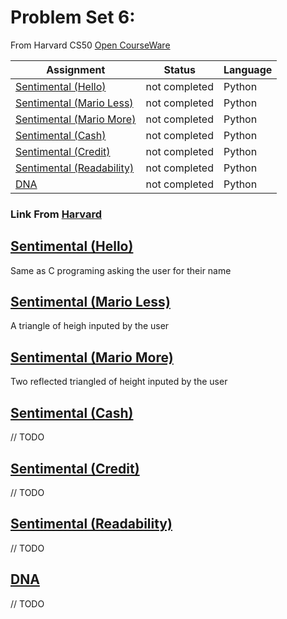 # Problem Set 6:
From Harvard CS50 [Open CourseWare](https://cs50.harvard.edu/x/2021/)


| Assignment                   |    Status     |     Language    |
| ---------------------------- | ------------- | --------------- |
| [Sentimental (Hello)](https://cs50.harvard.edu/x/2021/psets/6/hello/)                | not completed |     Python       | 
| [Sentimental (Mario Less)](https://cs50.harvard.edu/x/2021/psets/6/mario/less/)                | not completed |     Python       |         
| [Sentimental (Mario More)](https://cs50.harvard.edu/x/2021/psets/6/mario/more/)                | not completed |      Python       |
| [Sentimental (Cash)](https://cs50.harvard.edu/x/2021/psets/6/cash/)                | not completed |     Python       | 
| [Sentimental (Credit)](https://cs50.harvard.edu/x/2021/psets/6/credit/)                | not completed |     Python       |         
| [Sentimental (Readability)](https://cs50.harvard.edu/x/2021/psets/6/readability/)                | not completed |      Python       |
| [DNA](https://cs50.harvard.edu/x/2021/psets/6/dna/)                | not completed |     Python       |



### Link From [Harvard](https://cs50.harvard.edu/college/2020/fall/psets/)

## [Sentimental (Hello)](https://cs50.harvard.edu/x/2021/psets/6/hello/)
Same as C programing asking the user for their name
## [Sentimental (Mario Less)](https://cs50.harvard.edu/x/2021/psets/6/mario/less/)
A triangle of heigh inputed by the user
## [Sentimental (Mario More)](https://cs50.harvard.edu/x/2021/psets/6/mario/more/)
Two reflected triangled of height inputed by the user
## [Sentimental (Cash)](https://cs50.harvard.edu/x/2021/psets/6/cash/)
// TODO
## [Sentimental (Credit)](https://cs50.harvard.edu/x/2021/psets/6/credit/)
// TODO
## [Sentimental (Readability)](https://cs50.harvard.edu/x/2021/psets/6/readability/)
// TODO
## [DNA](https://cs50.harvard.edu/x/2021/psets/6/dna/)
// TODO

